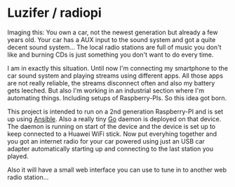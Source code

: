 # Luzifer / radiopi

Imaging this: You own a car, not the newest generation but already a few years old. Your car has a AUX input to the sound system and got a quite decent sound system... The local radio stations are full of music you don't like and burning CDs is just something you don't want to do every time.

I am in exactly this situation. Until now I'm connecting my smartphone to the car sound system and playing streams using different apps. All those apps are not really reliable, the streams disconnect often and also my battery gets leeched. But also I'm working in an industrial section where I'm automating things. Including setups of Raspberry-PIs. So this idea got born.

This project is intended to run on a 2nd generation Raspberry-PI and is set up using [Ansible](http://www.ansible.com/home). Also a really tiny [Go](https://golang.org/) daemon is deployed on that device. The daemon is running on start of the device and the device is set up to keep connected to a Huawei WiFi stick. Now put everyhing together and you got an internet radio for your car powered using just an USB car adapter automatically starting up and connecting to the last station you played.

Also it will have a small web interface you can use to tune in to another web radio station...
